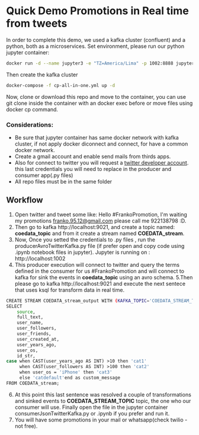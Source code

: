 # Quick Demo Promotions in Real time from tweets
In order to complete this demo, we used a kafka cluster (confluent) and a python, both as a microservices.
Set environment, please run our python jupyter container:
``` bash
docker run -d --name jupyter3 -e "TZ=America/Lima" -p 1002:8888 jupyter/datascience-notebook
```
Then create the kafka cluster
``` bash
docker-compose -f cp-all-in-one.yml up -d
```
Now, clone or download this repo and move to the container, you can use git clone inside the container with an docker exec before or move files using docker cp command.

### Considerations:
* Be sure that jupyter container has same docker network with kafka cluster, if not apply docker diconnect and connect, for have a common docker network.
* Create a gmail account and enable send mails from thirds apps.
* Also for connect to twitter you will request a [twitter developer account](https://developer.twitter.com/en). this last credentials you will need to replace in the producer and consumer app(.py files)
* All repo files must be in the same folder

## Workflow
1. Open twitter and tweet some like: Hello #FrankoPromotion, I'm waiting my promotions franko.95.12@gmail.com please call me 922138798 :D.
2. Then go to kafka http://localhost:9021, and create a topic named: **coedata_topic** and from it create a stream named **COEDATA_stream**. 
3. Now, Once you setted the credentials to .py files , run the producerAvroTwitterKafka.py file (if prefer open and copy code using .ipynb notebook files in jupyter). Jupyter is running on : http://localhost:1002
4. This producer execution will connect to twitter and query the terms defined in the consumer for us #FrankoPromotion and will connect to kafka for sink the events in **coedata_topic** using an avro schema.
5.Then please go to kafka  http://localhost:9021 and execute the next sentece that uses ksql for transform data in real time.
``` bash
CREATE STREAM COEDATA_stream_output WITH (KAFKA_TOPIC='COEDATA_STREAM_TOPIC',VALUE_FORMAT='JSON') AS 
SELECT 
    source,
    full_text,
    user_name,
    user_followers,
    user_friends,
    user_created_at,
    user_years_ago,
    user_os,
    id_str,
case when CAST(user_years_ago AS INT) >10 then 'cat1' 
     when CAST(user_followers AS INT) >100 then 'cat2' 
     when user_os = 'iPhone' then 'cat3' 
     else 'catdefault'end as custom_message
FROM COEDATA_stream;
```
6. At this point this last sentence was resolved a couple of transformations and sinked events to **COEDATA_STREAM_TOPIC** topic, the one who our consumer will use.
Finally open the file in the jupyter container consumerJsonTwitterKafka.py or .ipynb if you prefer and run it.
7. You will have some promotions in your mail or whatsapp(check twilio -not free).


